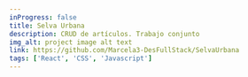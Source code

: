 ```yaml
---
inProgress: false
title: Selva Urbana
description: CRUD de artículos. Trabajo conjunto
img_alt: project image alt text
link: https://github.com/Marcela3-DesFullStack/SelvaUrbana
tags: ['React', 'CSS', 'Javascript']
---
```

